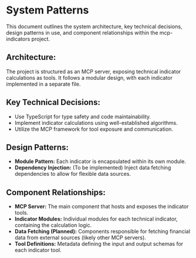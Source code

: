# System Patterns

This document outlines the system architecture, key technical decisions, design patterns in use, and component relationships within the mcp-indicators project.

## Architecture:
The project is structured as an MCP server, exposing technical indicator calculations as tools. It follows a modular design, with each indicator implemented in a separate file.

## Key Technical Decisions:
- Use TypeScript for type safety and code maintainability.
- Implement indicator calculations using well-established algorithms.
- Utilize the MCP framework for tool exposure and communication.

## Design Patterns:
- **Module Pattern:** Each indicator is encapsulated within its own module.
- **Dependency Injection:** (To be implemented) Inject data fetching dependencies to allow for flexible data sources.

## Component Relationships:
- **MCP Server:** The main component that hosts and exposes the indicator tools.
- **Indicator Modules:** Individual modules for each technical indicator, containing the calculation logic.
- **Data Fetching (Planned):** Components responsible for fetching financial data from external sources (likely other MCP servers).
- **Tool Definitions:** Metadata defining the input and output schemas for each indicator tool.
